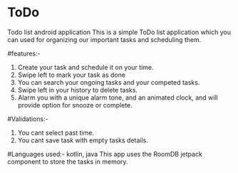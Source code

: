 # ToDo
Todo list android application
This is a simple ToDo list application which you can used for organizing our important tasks and 
scheduling them.

#features:- 
1) Create your task and schedule it on your time.
2) Swipe left to mark your task as done
3) You can search your ongoing tasks and your competed tasks.
4) Swipe left in your history to delete tasks.
5) Alarm you with a unique alarm tone, and an animated clock, and will provide option for snooze or complete.

#Validations:-
1) You cant select past time.
2) You cant save task with empty tasks details.

#Languages used:- kotlin, java
This app uses the RoomDB jetpack component to store the tasks in memory.
